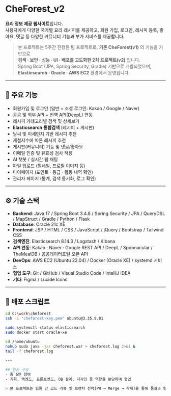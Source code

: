 # CheForest_v2

**요리 정보 제공 웹사이트**입니다.  
사용자에게 다양한 국가별 요리 레시피를 제공하고, 회원 가입, 로그인, 레시피 등록, 좋아요, 댓글 등 다양한 커뮤니티 기능과 부가 서비스를 제공합니다.

> 본 프로젝트는 5주간 진행된 팀 프로젝트로, **기존 CheForest(v1)** 의 기능을 기반으로  
> **검색 · 보안 · 성능 · UI · 배포를 고도화한 2차 프로젝트(v2)** 입니다.  
> Spring Boot (JPA, Spring Security, Gradle) 기반으로 개발되었으며,  
> **Elasticsearch · Oracle · AWS EC2** 환경에서 운영됩니다.

---

## 🔎 주요 기능
- 회원가입 및 로그인 (일반 + 소셜 로그인: Kakao / Google / Naver)
- 공공 및 외부 API + 번역 API(DeepL) 연동
- 레시피 카테고리별 검색 및 상세보기
- **Elasticsearch 통합검색** (레시피 + 게시판)
- 날씨 및 미세먼지 기반 레시피 추천
- 제철지수에 따른 레시피 추천
- 게시판(커뮤니티) 기능 및 댓글/좋아요
- 이메일 인증 및 유효성 검사 적용
- AI 챗봇 / 실시간 웹 채팅
- 파일 업로드 (썸네일, 프로필 이미지 등)
- 마이페이지 (포인트 · 등급 · 활동 내역 확인)
- 관리자 페이지 (통계, 검색 동기화, 로그 확인)

---

## ⚙️ 기술 스택
- **Backend**: Java 17 / Spring Boot 3.4.8 / Spring Security / JPA / QueryDSL / MapStruct / Gradle / Python / Flask  
- **Database**: Oracle 21c XE  
- **Frontend**: JSP / HTML / CSS / JavaScript / jQuery / Bootstrap / Tailwind CSS  
- **검색엔진**: Elasticsearch 8.14.3 / Logstash / Kibana  
- **API 연동**: Kakao · Naver · Google REST API / DeepL / Spoonacular / TheMealDB / 공공데이터포털 오픈 API  
- **DevOps**: AWS EC2 (Ubuntu 22.04) / Docker (Oracle XE) / systemd 서비스  
- **협업 도구**: Git / GitHub / Visual Studio Code / IntelliJ IDEA  
- **기타**: Figma / Lucide Icons

---

## 🚀 배포 스크립트
```bash
cd C:\work\cheforest
ssh -i "cheforest-key.pem" ubuntu@3.35.9.81

sudo systemctl status elasticsearch
sudo docker start oracle-xe

cd /home/ubuntu
nohup sudo java -jar cheforest.war > cheforest.log 2>&1 &
tail -f cheforest.log
 
---

## 팀원 구성
- 총 6인 참여  
- 기획, 백엔드, 프론트엔드, DB 설계, 디자인 등 역할을 분담하여 협업 

> 본 프로젝트는 팀원 간 코드 리뷰 및 브랜치 전략(PR → Merge → 삭제)을 통해 품질과 협업 효율을 높였습니다.
